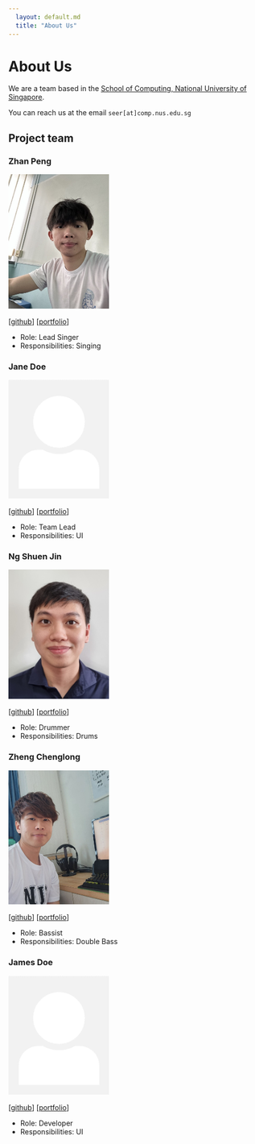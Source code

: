 ```yaml
---
  layout: default.md
  title: "About Us"
---
```


# About Us

We are a team based in the [School of Computing, National University of Singapore](http://www.comp.nus.edu.sg).

You can reach us at the email `seer[at]comp.nus.edu.sg`

## Project team

### Zhan Peng

<img src="images/leezhanpeng.png" width="200px">

[[github](https://github.com/leezhanpeng)]
[[portfolio](team/leezhanpeng.md)]

* Role: Lead Singer
* Responsibilities: Singing

### Jane Doe

<img src="images/johndoe.png" width="200px">

[[github](http://github.com/johndoe)]
[[portfolio](team/johndoe.md)]

* Role: Team Lead
* Responsibilities: UI

### Ng Shuen Jin

<img src="images/shuenj.png" width="200px">

[[github](http://github.com/shuenj)] [[portfolio](team/shuenj.md)]

* Role: Drummer
* Responsibilities: Drums

### Zheng Chenglong

<img src="images/seonlo99.png" width="200px">

[[github](https://github.com/seonlo99)]
[[portfolio](team/seonlo99.md)]

* Role: Bassist
* Responsibilities: Double Bass

### James Doe

<img src="images/johndoe.png" width="200px">

[[github](http://github.com/johndoe)]
[[portfolio](team/johndoe.md)]

* Role: Developer
* Responsibilities: UI

